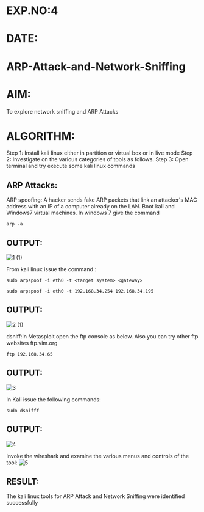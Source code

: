 # EXP.NO:4
# DATE:

# ARP-Attack-and-Network-Sniffing

# AIM:

To explore network sniffing and ARP Attacks

# ALGORITHM:
Step 1: Install kali linux either in partition or virtual box or in live mode
Step 2: Investigate on the various categories of tools as follows.
Step 3: Open terminal and try execute some kali linux commands

## ARP Attacks:  
ARP spoofing: A hacker sends fake ARP packets that link an attacker's MAC address with an IP of a computer already on the LAN. 
Boot kali and Windows7 virtual machines.
In windows 7 give the command 
```
arp -a
```
## OUTPUT:
![1 (1)](https://github.com/JAYAVARTHAN-P/ARP-Attack-and-Network-Sniffing/assets/121369281/17813182-76da-4fee-b66d-9399bfdad933)


From kali linux issue the command :
```
sudo arpspoof -i eth0 -t <target system> <gateway>

sudo arpspoof -i eth0 -t 192.168.34.254 192.168.34.195
```
## OUTPUT:
![2 (1)](https://github.com/JAYAVARTHAN-P/ARP-Attack-and-Network-Sniffing/assets/121369281/62cce3b9-2360-4057-a1aa-9d84caeefe8c)


 dsniff:In Metasploit open the ftp console as below. Also you can try other ftp websites ftp.vim.org
 ```
ftp 192.168.34.65
```
## OUTPUT:
![3](https://github.com/JAYAVARTHAN-P/ARP-Attack-and-Network-Sniffing/assets/121369281/1d89a1a7-15b4-4138-b391-603d6b6b4126)


In Kali issue the following commands:
```
sudo dsnifff
```
## OUTPUT:
![4](https://github.com/JAYAVARTHAN-P/ARP-Attack-and-Network-Sniffing/assets/121369281/825f5c97-dd28-417a-8fce-13af64cd53ad)


Invoke the wireshark and examine the various menus  and controls of the tool:
![5](https://github.com/JAYAVARTHAN-P/ARP-Attack-and-Network-Sniffing/assets/121369281/97b5d83b-c9c6-4d4c-9ae2-29deb150069b)


## RESULT:
The kali linux tools for ARP Attack and Network Sniffing were identified successfully
